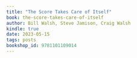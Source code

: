 ```yaml
---
title: "The Score Takes Care of Itself"
book: the-score-takes-care-of-itself
author: Bill Walsh, Steve Jamison, Craig Walsh
kindle: true
date: 2023-05-15
tags: posts
bookshop_id: 9781101109014
---
```

